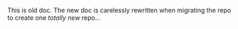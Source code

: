 This is old doc. The new doc is carelessly rewritten when migrating the repo to create one *totally new* repo...